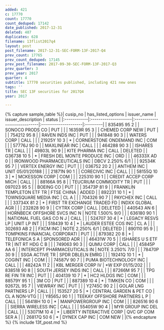 ```yaml
---
added: 421
c: 17770
count: 17770
count_deduped: 17142
date_published: 2017-12-31
deleted: 487
duplicates: 628
filename: 13flist2017q4
layout: post
post_filename: 2017-12-31-SEC-FORM-13F-2017-Q4
prev_count: 17765
prev_count_deduped: 17145
prev_post_filename: 2017-09-30-SEC-FORM-13F-2017-Q3
prev_quarter: 3
prev_year: 2017
quarter: 4
subtitle: 17770 securities published, including 421 new ones
tags: ''
title: SEC 13F securities for 2017Q4
year: 2017

---
```

{% capture sample_table %}| cusip_no    | has_listed_options   | issuer_name                  | issuer_description   | status   |
|:------------|:---------------------|:-----------------------------|:---------------------|:---------|
| 835495 95 2 |                      | SONOCO PRODS CO              | PUT                  |          |
| 16359R 95 3 |                      | CHEMED CORP NEW              | PUT                  |          |
| 754212 95 8 |                      | RAVEN INDS INC               | PUT                  |          |
| 941848 90 3 |                      | WATERS CORP                  | CALL                 |          |
| 21925Y 10 3 | *                    | CORNERSTONE ONDEMAND INC     | COM                  |          |
| 57776J 90 0 |                      | MAXLINEAR INC                | CALL                 |          |
| 464288 90 3 |                      | ISHARES TR                   | CALL                 |          |
| 49803L 90 9 |                      | KITE PHARMA INC              | CALL                 | DELETED  |
| G36738 10 5 | *                    | FRESH DEL MONTE PRODUCE INC  | ORD                  |          |
| 46333X AD 0 |                      | IRONWOOD PHARMACEUTICALS INC | DBCV  2.250% 6/1     |          |
| 92534K 95 7 |                      | VERTEX ENERGY INC            | PUT                  |          |
| 036752 20 2 |                      | ANTHEM INC                   | UNIT 05/01/20188     |          |
| 21871N 90 1 |                      | CORECIVIC INC                | CALL                 |          |
| 58155Q 10 3 | *                    | MCKESSON CORP                | COM                  |          |
| 225310 90 1 |                      | CREDIT ACCEP CORP MICH       | CALL                 |          |
| 88166A 95 8 |                      | TEUCRIUM COMMODITY TR        | PUT                  |          |
| 097023 95 5 |                      | BOEING CO                    | PUT                  |          |
| 35473P 81 9 |                      | FRANKLIN TEMPLETON ETF TR    | FTSE CHINA           | ADDED    |
| 892231 10 1 | *                    | TOWNSQUARE MEDIA INC         | CL A                 |          |
| 704326 90 7 |                      | PAYCHEX INC                  | CALL                 |          |
| 33734X 81 2 | *                    | FIRST TR EXCHANGE TRADED FD  | INDXX GLOBAL AGR     |          |
| 232828 90 9 |                      | CYTRX CORP                   | CALL                 | DELETED  |
| 440543 AN 6 |                      | HORNBECK OFFSHORE SVCS INC N | NOTE  1.500% 9/0     |          |
| 636180 90 1 |                      | NATIONAL FUEL GAS CO N J     | CALL                 |          |
| 524707 30 4 | *                    | LEGACY RESVS LP              | UNIT LP INT          |          |
| 518439 10 4 | *                    | LAUDER ESTEE COS INC         | CL A                 |          |
| 302693 AB 2 |                      | FXCM INC                     | NOTE  2.250% 6/1     | DELETED  |
| 890110 95 9 |                      | TOMPKINS FINANCIAL CORPORATI | PUT                  |          |
| 879382 20 8 | *                    | TELEFONICA S A               | SPONSORED ADR        |          |
| 46431W 70 5 |                      | ISHARES U S ETF TR           | INT RT HDG C B       |          |
| 749063 90 3 |                      | QUMU CORP                    | CALL                 |          |
| 45845P AA 6 |                      | INTERCEPT PHARMACEUTICALS IN | NOTE  3.250% 7/0     |          |
| 78470P 30 9 |                      | SSGA ACTIVE TR               | SPDR DBLELN EMRG     |          |
| 19241Q 10 1 | *                    | COGINT INC                   | COM                  |          |
| 74587V 90 7 |                      | PUMA BIOTECHNOLOGY INC       | CALL                 |          |
| 48242A 11 2 |                      | KBL MERGER CORP IV           | *W EXP 01/15/202     |          |
| 838518 90 8 |                      | SOUTH JERSEY INDS INC        | CALL                 |          |
| 87266M 95 7 |                      | TPG RE FIN TR INC            | PUT                  |          |
| 404139 10 7 | *                    | HC2 HLDGS INC                | COM                  |          |
| 88579Y 95 1 |                      | 3M CO                        | PUT                  |          |
| 887389 10 4 | *                    | TIMKEN CO                    | COM                  |          |
| 92672L 95 7 |                      | VIEWRAY INC                  | PUT                  |          |
| Y2745C 90 2 |                      | GOLAR LNG PARTNERS LP        | CALL                 |          |
| 153527 20 5 | *                    | CENTRAL GARDEN & PET CO      | CL A NON-VTG         |          |
| Y8565J 90 1 |                      | TEEKAY OFFSHORE PARTNERS L P | CALL                 |          |
| 56418H 10 0 | *                    | MANPOWERGROUP INC            | COM                  |          |
| 826516 90 6 |                      | SIERRA WIRELESS INC          | CALL                 |          |
| 55405W 90 4 |                      | MYR GROUP INC DEL            | CALL                 |          |
| 53071M 10 4 | *                    | LIBERTY INTERACTIVE CORP     | QVC GP COM SER A     |          |
| 26817Q 50 6 | *                    | DYNEX CAP INC                | COM NEW              |          |{% endcapture %}
{% include 13f_post.md %}